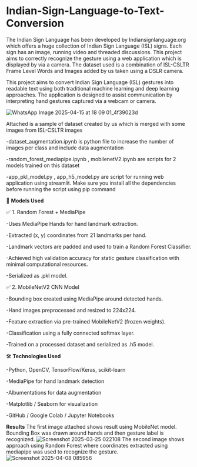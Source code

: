 # Indian-Sign-Language-to-Text-Conversion

The Indian Sign Language has been developed by Indiansignlanguage.org which offers a huge collection of Indian Sign Language (ISL) signs. Each sign has an image, running video and threaded discussions. This project aims to correctly recognize the gesture using a web application which is displayed by via a camera. The dataset used is a combination of ISL-CSLTR Frame Level Words and Images added by us taken using a  DSLR camera. 

This project aims to convert Indian Sign Language (ISL) gestures into readable text using both traditional machine learning and deep learning approaches. The application is designed to assist communication by interpreting hand gestures captured via a webcam or camera.

![WhatsApp Image 2025-04-15 at 18 09 01_4f39023d](https://github.com/user-attachments/assets/bce33426-484e-493d-bca1-abf32634b435)

Attached is a sample of dataset created by us which is merged with some images from ISL-CSLTR images

-dataset_augmentation.ipynb is python file to increase the number of images per class and include data augmentation

-random_forest_mediapipe.ipynb , mobilenetV2.ipynb are scripts for 2 models trained on this dataset

-app_pkl_model.py , app_h5_model.py are script for running web application using streamlit. Make sure you install all the dependencies before running the script using pip command


🧠 **Models Used**

✅ 1. Random Forest + MediaPipe

-Uses MediaPipe Hands for hand landmark extraction.

-Extracted (x, y) coordinates from 21 landmarks per hand.

-Landmark vectors are padded and used to train a Random Forest Classifier.

-Achieved high validation accuracy for static gesture classification with minimal computational resources.

-Serialized as .pkl model.

✅ 2. MobileNetV2 CNN Model

-Bounding box created using MediaPipe around detected hands.

-Hand images preprocessed and resized to 224x224.

-Feature extraction via pre-trained MobileNetV2 (frozen weights).

-Classification using a fully connected softmax layer.

-Trained on a processed dataset and serialized as .h5 model.

🛠️ **Technologies Used**

-Python, OpenCV, TensorFlow/Keras, scikit-learn

-MediaPipe for hand landmark detection

-Albumentations for data augmentation

-Matplotlib / Seaborn for visualization

-GitHub / Google Colab / Jupyter Notebooks

**Results** 
The first image attached shows result using MobileNet model. Bounding Box was drawn around hands and then gesture label is recognized.
![Screenshot 2025-03-25 022108](https://github.com/user-attachments/assets/a3942b79-d515-4d92-b2ac-1598895a1e75)
The second image shows approach using Random Forest where coordinates extracted using mediapipe was used to recognize the gesture.
![Screenshot 2025-04-08 085956](https://github.com/user-attachments/assets/a725d081-3eb4-4acf-b100-099356881d46)


